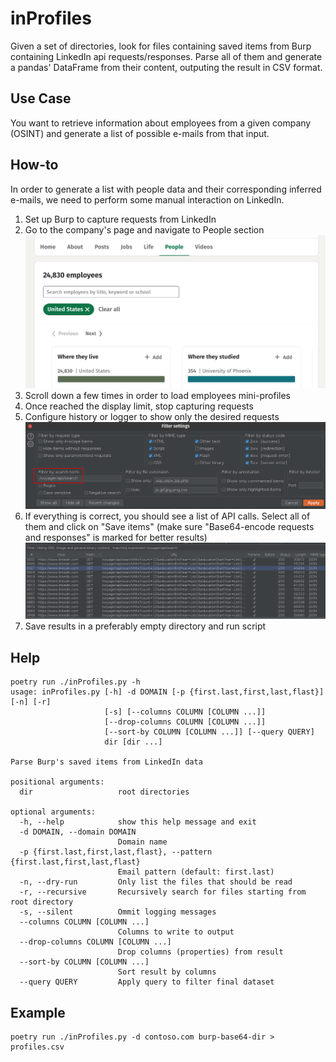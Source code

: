 # inProfiles

Given a set of directories, look for files containing saved items from Burp containing LinkedIn api requests/responses.
Parse all of them and generate a pandas' DataFrame from their content, outputing
the result in CSV format.


## Use Case

You want to retrieve information about employees from a given company (OSINT) and generate a list of possible e-mails from that input.


## How-to

In order to generate a list with people data and their corresponding inferred e-mails, we need to perform some manual interaction on LinkedIn.

  1. Set up Burp to capture requests from LinkedIn
  1. Go to the company's page and navigate to People section
  ![People page](images/linkedin-people-page.png)
  1. Scroll down a few times in order to load employees mini-profiles
  1. Once reached the display limit, stop capturing requests
  1. Configure history or logger to show only the desired requests
  ![Filter api](images/linkedin-filter-api.png)
  1. If everything is correct, you should see a list of API calls. Select all
  of them and click on "Save items" (make sure "Base64-encode requests and responses" is marked for better results)
  ![Filter api result](images/linkedin-filter-api-requests.png)
  1. Save results in a preferably empty directory and run script

  
## Help

```
poetry run ./inProfiles.py -h
usage: inProfiles.py [-h] -d DOMAIN [-p {first.last,first,last,flast}] [-n] [-r]
                     [-s] [--columns COLUMN [COLUMN ...]]
                     [--drop-columns COLUMN [COLUMN ...]]
                     [--sort-by COLUMN [COLUMN ...]] [--query QUERY]
                     dir [dir ...]

Parse Burp's saved items from LinkedIn data

positional arguments:
  dir                   root directories

optional arguments:
  -h, --help            show this help message and exit
  -d DOMAIN, --domain DOMAIN
                        Domain name
  -p {first.last,first,last,flast}, --pattern {first.last,first,last,flast}
                        Email pattern (default: first.last)
  -n, --dry-run         Only list the files that should be read
  -r, --recursive       Recursively search for files starting from root directory
  -s, --silent          Ommit logging messages
  --columns COLUMN [COLUMN ...]
                        Columns to write to output
  --drop-columns COLUMN [COLUMN ...]
                        Drop columns (properties) from result
  --sort-by COLUMN [COLUMN ...]
                        Sort result by columns
  --query QUERY         Apply query to filter final dataset
```


## Example

```
poetry run ./inProfiles.py -d contoso.com burp-base64-dir > profiles.csv
```
